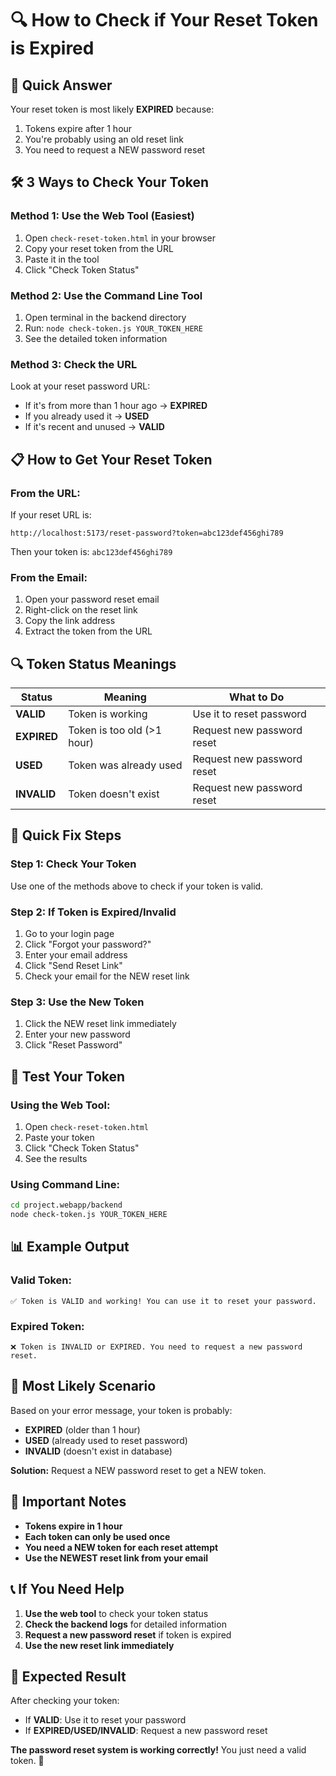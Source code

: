 # 🔍 How to Check if Your Reset Token is Expired

## 🎯 **Quick Answer**
Your reset token is most likely **EXPIRED** because:
1. Tokens expire after 1 hour
2. You're probably using an old reset link
3. You need to request a NEW password reset

## 🛠️ **3 Ways to Check Your Token**

### **Method 1: Use the Web Tool (Easiest)**
1. Open `check-reset-token.html` in your browser
2. Copy your reset token from the URL
3. Paste it in the tool
4. Click "Check Token Status"

### **Method 2: Use the Command Line Tool**
1. Open terminal in the backend directory
2. Run: `node check-token.js YOUR_TOKEN_HERE`
3. See the detailed token information

### **Method 3: Check the URL**
Look at your reset password URL:
- If it's from more than 1 hour ago → **EXPIRED**
- If you already used it → **USED**
- If it's recent and unused → **VALID**

## 📋 **How to Get Your Reset Token**

### **From the URL:**
If your reset URL is:
```
http://localhost:5173/reset-password?token=abc123def456ghi789
```
Then your token is: `abc123def456ghi789`

### **From the Email:**
1. Open your password reset email
2. Right-click on the reset link
3. Copy the link address
4. Extract the token from the URL

## 🔍 **Token Status Meanings**

| Status | Meaning | What to Do |
|--------|---------|------------|
| **VALID** | Token is working | Use it to reset password |
| **EXPIRED** | Token is too old (>1 hour) | Request new password reset |
| **USED** | Token was already used | Request new password reset |
| **INVALID** | Token doesn't exist | Request new password reset |

## 🚀 **Quick Fix Steps**

### **Step 1: Check Your Token**
Use one of the methods above to check if your token is valid.

### **Step 2: If Token is Expired/Invalid**
1. Go to your login page
2. Click "Forgot your password?"
3. Enter your email address
4. Click "Send Reset Link"
5. Check your email for the NEW reset link

### **Step 3: Use the New Token**
1. Click the NEW reset link immediately
2. Enter your new password
3. Click "Reset Password"

## 🧪 **Test Your Token**

### **Using the Web Tool:**
1. Open `check-reset-token.html`
2. Paste your token
3. Click "Check Token Status"
4. See the results

### **Using Command Line:**
```bash
cd project.webapp/backend
node check-token.js YOUR_TOKEN_HERE
```

## 📊 **Example Output**

### **Valid Token:**
```
✅ Token is VALID and working! You can use it to reset your password.
```

### **Expired Token:**
```
❌ Token is INVALID or EXPIRED. You need to request a new password reset.
```

## 🎯 **Most Likely Scenario**

Based on your error message, your token is probably:
- **EXPIRED** (older than 1 hour)
- **USED** (already used to reset password)
- **INVALID** (doesn't exist in database)

**Solution:** Request a NEW password reset to get a NEW token.

## 🚨 **Important Notes**

- **Tokens expire in 1 hour**
- **Each token can only be used once**
- **You need a NEW token for each reset attempt**
- **Use the NEWEST reset link from your email**

## 📞 **If You Need Help**

1. **Use the web tool** to check your token status
2. **Check the backend logs** for detailed information
3. **Request a new password reset** if token is expired
4. **Use the new reset link immediately**

## 🎉 **Expected Result**

After checking your token:
- If **VALID**: Use it to reset your password
- If **EXPIRED/USED/INVALID**: Request a new password reset

**The password reset system is working correctly!** You just need a valid token. 🚀
